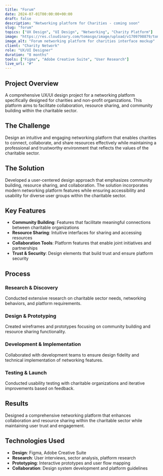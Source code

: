 ```yaml
---
title: "Forum"
date: 2024-07-01T00:00:00+00:00
draft: false
description: "Networking platform for Charities - coming soon"
slug: "forum"
topics: ["UX Design", "UI Design", "Networking", "Charity Platform"]
image: "https://res.cloudinary.com/tomasgo/image/upload/v1709798879/tomas-master/img/tomas_wvj9lh.jpg"
image_alt: "Forum networking platform for charities interface mockup"
client: "Charity Network"
role: "UX/UI Designer"
duration: "8 months"
tools: ["Figma", "Adobe Creative Suite", "User Research"]
live_url: "#"
---
```


## Project Overview

A comprehensive UX/UI design project for a networking platform specifically designed for charities and non-profit organizations. This platform aims to facilitate collaboration, resource sharing, and community building within the charitable sector.

## The Challenge

Design an intuitive and engaging networking platform that enables charities to connect, collaborate, and share resources effectively while maintaining a professional and trustworthy environment that reflects the values of the charitable sector.

## The Solution

Developed a user-centered design approach that emphasizes community building, resource sharing, and collaboration. The solution incorporates modern networking platform features while ensuring accessibility and usability for diverse user groups within the charitable sector.

## Key Features

- **Community Building**: Features that facilitate meaningful connections between charitable organizations
- **Resource Sharing**: Intuitive interfaces for sharing and accessing resources
- **Collaboration Tools**: Platform features that enable joint initiatives and partnerships
- **Trust & Security**: Design elements that build trust and ensure platform security

## Process

### Research & Discovery
Conducted extensive research on charitable sector needs, networking behaviors, and platform requirements.

### Design & Prototyping
Created wireframes and prototypes focusing on community building and resource sharing functionality.

### Development & Implementation
Collaborated with development teams to ensure design fidelity and technical implementation of networking features.

### Testing & Launch
Conducted usability testing with charitable organizations and iterative improvements based on feedback.

## Results

Designed a comprehensive networking platform that enhances collaboration and resource sharing within the charitable sector while maintaining user trust and engagement.

## Technologies Used

- **Design**: Figma, Adobe Creative Suite
- **Research**: User interviews, sector analysis, platform research
- **Prototyping**: Interactive prototypes and user flow mapping
- **Collaboration**: Design system development and platform guidelines
